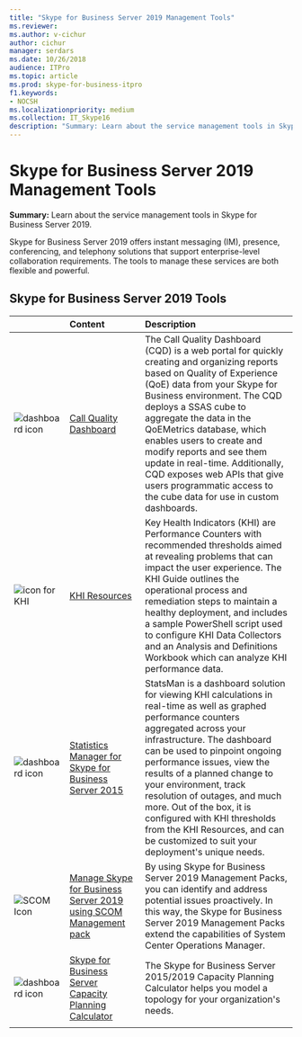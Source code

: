 ```yaml
---
title: "Skype for Business Server 2019 Management Tools"
ms.reviewer: 
ms.author: v-cichur
author: cichur
manager: serdars
ms.date: 10/26/2018
audience: ITPro
ms.topic: article
ms.prod: skype-for-business-itpro
f1.keywords:
- NOCSH
ms.localizationpriority: medium
ms.collection: IT_Skype16
description: "Summary: Learn about the service management tools in Skype for Business Server 2019."
---
```


# Skype for Business Server 2019 Management Tools
 
**Summary:** Learn about the service management tools in Skype for Business Server 2019.
  
Skype for Business Server 2019 offers instant messaging (IM), presence, conferencing, and telephony solutions that support enterprise-level collaboration requirements. The tools to manage these services are both flexible and powerful.
  
## Skype for Business Server 2019 Tools

||**Content**|**Description**|
|:-----|:-----|:-----|
|![dashboard icon](../SfbServer/media/144fef0b-3ff0-4298-8b03-978bda9e923b.png)|[Call Quality Dashboard](../SfbServer/management-tools/call-quality-dashboard/call-quality-dashboard.md) <br/> |The Call Quality Dashboard (CQD) is a web portal for quickly creating and organizing reports based on Quality of Experience (QoE) data from your Skype for Business environment. The CQD deploys a SSAS cube to aggregate the data in the QoEMetrics database, which enables users to create and modify reports and see them update in real-time. Additionally, CQD exposes web APIs that give users programmatic access to the cube data for use in custom dashboards.  <br/> |
|![icon for KHI](../SfbServer/media/8759b767-b689-4a95-94a5-5b27c5688688.png)|[KHI Resources](https://www.microsoft.com/download/details.aspx?id=57519) <br/> |Key Health Indicators (KHI) are Performance Counters with recommended thresholds aimed at revealing problems that can impact the user experience. The KHI Guide outlines the operational process and remediation steps to maintain a healthy deployment, and includes a sample PowerShell script used to configure KHI Data Collectors and an Analysis and Definitions Workbook which can analyze KHI performance data.  <br/> |
|![dashboard icon](../SfbServer/media/144fef0b-3ff0-4298-8b03-978bda9e923b.png)|[Statistics Manager for Skype for Business Server 2015](../SfbServer/management-tools/statistics-manager/statistics-manager.md) <br/> |StatsMan is a dashboard solution for viewing KHI calculations in real-time as well as graphed performance counters aggregated across your infrastructure. The dashboard can be used to pinpoint ongoing performance issues, view the results of a planned change to your environment, track resolution of outages, and much more. Out of the box, it is configured with KHI thresholds from the KHI Resources, and can be customized to suit your deployment's unique needs.  <br/> |
|![SCOM Icon](../SfbServer/media/3a7601cb-dd2f-4606-8a3b-07c7abdc091a.png)|[Manage Skype for Business Server 2019 using SCOM Management pack](tools/scom-management-pack-use-2019.md) <br/> |By using Skype for Business Server 2019 Management Packs, you can identify and address potential issues proactively. In this way, the Skype for Business Server 2019 Management Packs extend the capabilities of System Center Operations Manager.  <br/> |
|![dashboard icon](../SfbServer/media/144fef0b-3ff0-4298-8b03-978bda9e923b.png)|[Skype for Business Server Capacity Planning Calculator](../SfbServer/management-tools/capacity-planning-calculator.md) <br/> |The Skype for Business Server 2015/2019 Capacity Planning Calculator helps you model a topology for your organization's needs.  <br/> |
||